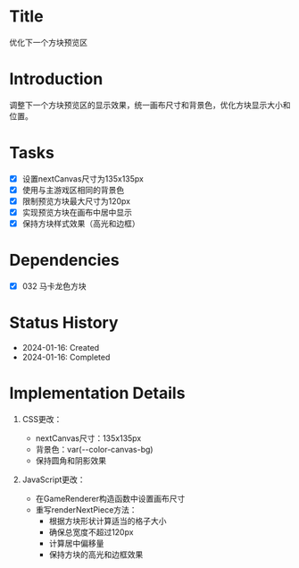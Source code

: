 # Title
优化下一个方块预览区

# Introduction
调整下一个方块预览区的显示效果，统一画布尺寸和背景色，优化方块显示大小和位置。

# Tasks
- [x] 设置nextCanvas尺寸为135x135px
- [x] 使用与主游戏区相同的背景色
- [x] 限制预览方块最大尺寸为120px
- [x] 实现预览方块在画布中居中显示
- [x] 保持方块样式效果（高光和边框）

# Dependencies
- [x] 032 马卡龙色方块

# Status History
- 2024-01-16: Created
- 2024-01-16: Completed

# Implementation Details
1. CSS更改：
   - nextCanvas尺寸：135x135px
   - 背景色：var(--color-canvas-bg)
   - 保持圆角和阴影效果

2. JavaScript更改：
   - 在GameRenderer构造函数中设置画布尺寸
   - 重写renderNextPiece方法：
     - 根据方块形状计算适当的格子大小
     - 确保总宽度不超过120px
     - 计算居中偏移量
     - 保持方块的高光和边框效果
